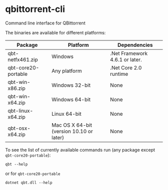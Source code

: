 # qbittorrent-cli
Command line interface for QBittorrent

The binaries are available for different platforms:

Package | Platform | Dependencies
---- | -------- | ------------
qbt-netfx461.zip | Windows | .Net Framework 4.6.1 or later.
qbt-core20-portable | Any platform | .Net Core 2.0 runtime
qbt-win-x86.zip | Windows 32-bit | None
qbt-win-x64.zip | Windows 64-bit | None
qbt-linux-x64.zip | Linux 64-bit | None
qbt-osx-x64.zip | Mac OS X 64-bit (version 10.10 or later) | None

To see the list of currently available commands run (any package except `qbt-core20-portable`):

    qbt --help

or for `qbt-core20-portable`

    dotnet qbt.dll --help
